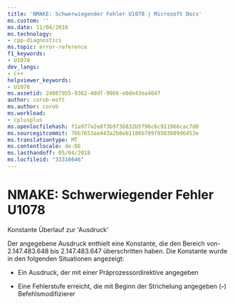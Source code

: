 ```yaml
---
title: 'NMAKE: Schwerwiegender Fehler U1078 | Microsoft Docs'
ms.custom: ''
ms.date: 11/04/2016
ms.technology:
- cpp-diagnostics
ms.topic: error-reference
f1_keywords:
- U1078
dev_langs:
- C++
helpviewer_keywords:
- U1078
ms.assetid: 24087955-9362-4ddf-9966-e0de43ea4647
author: corob-msft
ms.author: corob
ms.workload:
- cplusplus
ms.openlocfilehash: f1a977a2e8f3b9f36832b5f96c6c911966cac7d0
ms.sourcegitcommit: 76b7653ae443a2b8eb1186b789f8503609d6453e
ms.translationtype: MT
ms.contentlocale: de-DE
ms.lasthandoff: 05/04/2018
ms.locfileid: "33316646"
---
```

# <a name="nmake-fatal-error-u1078"></a>NMAKE: Schwerwiegender Fehler U1078
Konstante Überlauf zur 'Ausdruck'  
  
 Der angegebene Ausdruck enthielt eine Konstante, die den Bereich von-2.147.483.648 bis 2.147.483.647 überschritten haben. Die Konstante wurde in den folgenden Situationen angezeigt:  
  
-   Ein Ausdruck, der mit einer Präprozessordirektive angegeben  
  
-   Eine Fehlerstufe erreicht, die mit Beginn der Strichelung angegeben (**-**) Befehlsmodifizierer